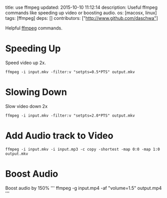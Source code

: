 title: use ffmpeg
updated: 2015-10-10 11:12:14
description: Useful ffmpeg commands like speeding up video or boosting audio.
os: [macosx, linux]
tags: [ffmpeg]
deps: []
contributors: ["http://www.github.com/daschwa"] 

Helpful [ffmpeg](https://www.ffmpeg.org/) commands.

# Speeding Up
Speed video up 2x.
```
ffmpeg -i input.mkv -filter:v "setpts=0.5*PTS" output.mkv
```

# Slowing Down
Slow video down 2x
```
ffmpeg -i input.mkv -filter:v "setpts=2.0*PTS" output.mkv
```

# Add Audio track to Video
```
ffmpeg -i input.mkv -i input.mp3 -c copy -shortest -map 0:0 -map 1:0 output.mkv
```

# Boost Audio
Boost audio by 150%
'''
ffmpeg -g input.mp4 -af "volume=1.5" output.mp4
'''
